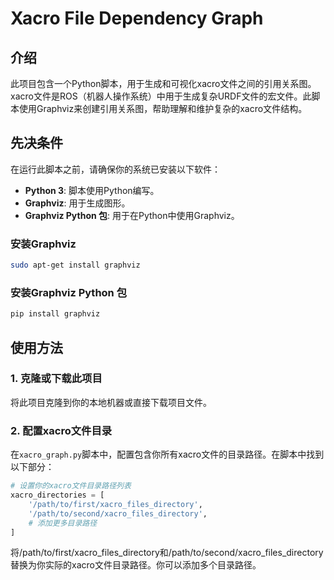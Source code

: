 # Xacro File Dependency Graph

## 介绍

此项目包含一个Python脚本，用于生成和可视化xacro文件之间的引用关系图。xacro文件是ROS（机器人操作系统）中用于生成复杂URDF文件的宏文件。此脚本使用Graphviz来创建引用关系图，帮助理解和维护复杂的xacro文件结构。

## 先决条件

在运行此脚本之前，请确保你的系统已安装以下软件：

- **Python 3**: 脚本使用Python编写。
- **Graphviz**: 用于生成图形。
- **Graphviz Python 包**: 用于在Python中使用Graphviz。

### 安装Graphviz

```bash
sudo apt-get install graphviz
```

### 安装Graphviz Python 包

```bash
pip install graphviz
```

## 使用方法

### 1. 克隆或下载此项目

将此项目克隆到你的本地机器或直接下载项目文件。

### 2. 配置xacro文件目录

在`xacro_graph.py`脚本中，配置包含你所有xacro文件的目录路径。在脚本中找到以下部分：

```python
# 设置你的xacro文件目录路径列表
xacro_directories = [
    '/path/to/first/xacro_files_directory',
    '/path/to/second/xacro_files_directory',
    # 添加更多目录路径
]
```

将/path/to/first/xacro_files_directory和/path/to/second/xacro_files_directory替换为你实际的xacro文件目录路径。你可以添加多个目录路径。

